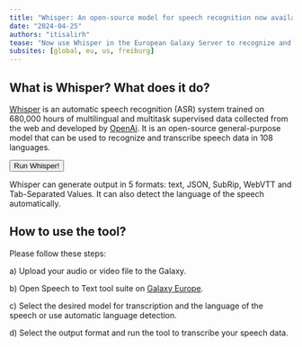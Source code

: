 ```yaml
---
title: "Whisper: An open-source model for speech recognition now available in Galaxy!"
date: "2024-04-25"
authors: "itisalirh"
tease: "Now use Whisper in the European Galaxy Server to recognize and transcribe your speech data🎙️!"
subsites: [global, eu, us, freiburg]
---
```


## What is Whisper? What does it do?

[Whisper](https://github.com/openai/whisper) is an automatic speech recognition (ASR) system trained on 680,000 hours of multilingual and multitask supervised data collected from the web and developed by [OpenAi](https://github.com/openai). It is an open-source general-purpose model that can be used to recognize and transcribe speech data in 108 languages. 

<a href="https://usegalaxy.eu/root?tool_id=whisper"><button type="button" class="btn btn-success">Run Whisper!</button></a>

Whisper can generate output in 5 formats: text, JSON, SubRip, WebVTT and Tab-Separated Values. It can also detect the language of the speech automatically.

## How to use the tool?
Please follow these steps:

  a) Upload your audio or video file to the Galaxy.
  
  b) Open Speech to Text tool suite on [Galaxy Europe](https://usegalaxy.eu/root?tool_id=whisper).
  
  c) Select the desired model for transcription and the language of the speech or use automatic language detection.
  
  d) Select the output format and run the tool to transcribe your speech data.

